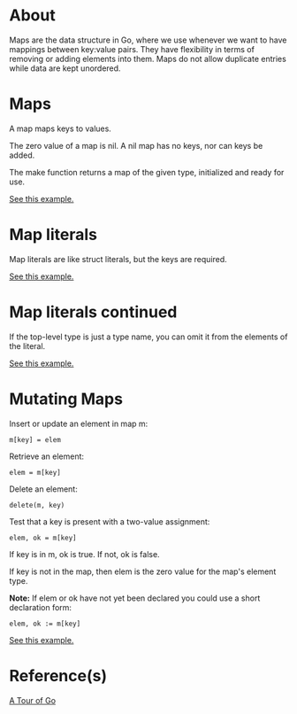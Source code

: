 # About

Maps are the data structure in Go, where we use whenever we want to have mappings between key:value pairs. They have flexibility in terms of removing or adding elements into them. Maps do not allow duplicate entries while data are kept unordered.

# Maps

A map maps keys to values.

The zero value of a map is nil. A nil map has no keys, nor can keys be added.

The make function returns a map of the given type, initialized and ready for use.

[See this example.](./examples/maps/main.go)

# Map literals

Map literals are like struct literals, but the keys are required.

[See this example.](./examples/map-literals/main.go)

# Map literals continued

If the top-level type is just a type name, you can omit it from the elements of the literal.

[See this example.](./examples/map-literals-continued/main.go)

# Mutating Maps

Insert or update an element in map m:

```
m[key] = elem
```

Retrieve an element:

```
elem = m[key]
```

Delete an element:

```
delete(m, key)
```

Test that a key is present with a two-value assignment:

```
elem, ok = m[key]
```

If key is in m, ok is true. If not, ok is false.

If key is not in the map, then elem is the zero value for the map's element type.

**Note:** If elem or ok have not yet been declared you could use a short declaration form:

```
elem, ok := m[key]
```

[See this example.](./examples/mutating-maps/main.go)

# Reference(s)

[A Tour of Go](https://go.dev/tour/moretypes/19)
